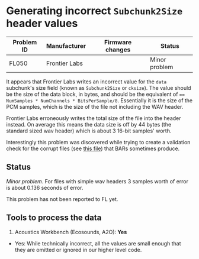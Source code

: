 # Generating incorrect `Subchunk2Size` header values

|Problem ID | Manufacturer | Firmware changes | Status              |
|-----------|--------------|------------------|---------------------|
|FL050         |Frontier Labs |                  |   Minor problem     |

It appears that Frontier Labs writes an incorrect value for the `data` subchunk's
size field (known as `Subchunk2Size` or `cksize`). The value should be the size
of the data block, in bytes, and should be the equivalent of
`== NumSamples * NumChannels * BitsPerSample/8`. Essentially it is the size of
the PCM samples, which is the size of the file not including the WAV header.

Frontier Labs erroneously writes the total size of the file into the header
instead. On average this means the data size is off by 44 bytes (the standard
sized wav header) which is about 3 16-bit samples' worth.

Interestingly this problem was discovered while trying to create a validation
check for the corrupt files (see [this file](./GeneratingCorruptFiles.md)) that BARs sometimes produce.

## Status
*Minor problem*. For files with simple wav headers 3 samples worth of error is
about 0.136 seconds of error.

This problem has not been reported to FL yet.

## Tools to process the data
1. Acoustics Workbench (Ecosounds, A2O): **Yes**

-   Yes: While technically incorrect, all the values are small enough that they
    are omitted or ignored in our higher level code.